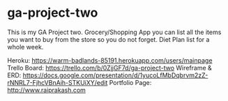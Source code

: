 # ga-project-two

This is my GA Project two.
Grocery/Shopping App you can list all the items you want to buy from the store so you do not forget.
Diet Plan list for a whole week. 

Heroku: https://warm-badlands-85191.herokuapp.com/users/mainpage
Trello Board: https://trello.com/b/0ZjjGF7d/ga-project-two
Wireframe & ERD: https://docs.google.com/presentation/d/1yucoLfMbDqbrvm2zZ-rNNRL7-FjhcVBnAih-STKUiXY/edit
Portfolio Page: http://www.raiprakash.com

